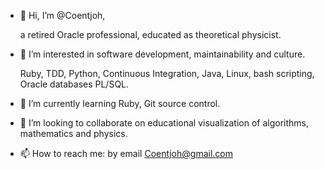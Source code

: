 - 👋 Hi, I’m @Coentjoh,

    a retired Oracle professional, educated as theoretical physicist.  
- 👀 I’m interested in software development, maintainability and culture.

  Ruby, TDD, Python, Continuous Integration, Java, Linux, bash scripting, Oracle databases PL/SQL.  
- 🌱 I’m currently learning Ruby, Git source control.  
- 💞️ I’m looking to collaborate on educational visualization of algorithms, mathematics and physics.  
- 📫 How to reach me: by email Coentjoh@gmail.com

<!---
Coentjoh/Coentjoh is a ✨ special ✨ repository because its `README.md` (this file) appears on your GitHub profile.
You can click the Preview link to take a look at your changes.
--->
